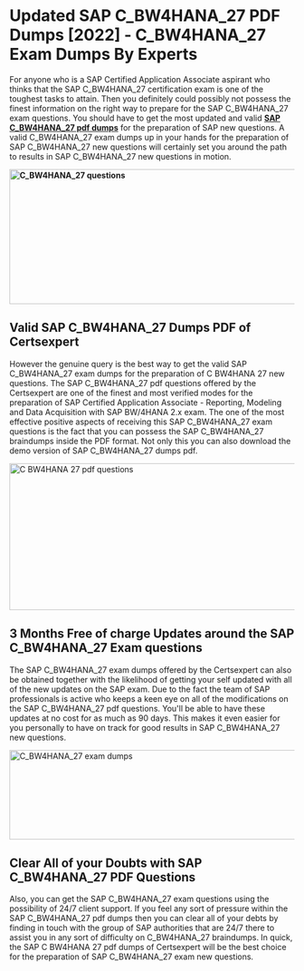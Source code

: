 <h1><strong>Updated SAP C_BW4HANA_27 PDF Dumps [2022] - C_BW4HANA_27 Exam Dumps By Experts&nbsp;</strong></h1>
<p><span style="font-weight: 400;">For anyone who is a SAP Certified Application Associate aspirant who thinks that the SAP C_BW4HANA_27 certification exam is one of the toughest tasks to attain. Then you definitely could possibly not possess the finest information on the right way to prepare for the SAP C_BW4HANA_27 exam questions. You should have to get the most updated and valid <strong><a href="https://www.certsexpert.com/C_BW4HANA_27-pdf-questions.html">SAP C_BW4HANA_27 pdf dumps</a></strong> for the preparation of SAP new questions. A valid  C_BW4HANA_27 exam dumps up in your hands for the preparation of SAP C_BW4HANA_27 new questions will certainly set you around the path to results in SAP C_BW4HANA_27 new questions in motion.</span></p>
<p><span style="font-weight: 400;"><strong><img style="display: block; margin-left: auto; margin-right: auto;" src="https://i.ibb.co/QXh983F/73475278-2429792180625311-4586132736837681152-n.jpg" alt="C_BW4HANA_27 questions" width="632" height="238" /></strong></span></p>
<h2><strong>Valid SAP C_BW4HANA_27 Dumps PDF of Certsexpert</strong></h2>
<p><span style="font-weight: 400;">However the genuine query is the best way to get the valid SAP C_BW4HANA_27 exam dumps for the preparation of C BW4HANA 27 new questions. The SAP C_BW4HANA_27 pdf questions offered by the Certsexpert are one of the finest and most verified modes for the preparation of SAP Certified Application Associate - Reporting, Modeling and Data Acquisition with SAP BW/4HANA 2.x exam. The one of the most effective positive aspects of receiving this SAP C_BW4HANA_27 exam questions is the fact that you can possess the SAP C_BW4HANA_27 braindumps inside the PDF format. Not only this you can also download the demo version of SAP C_BW4HANA_27 dumps pdf.</span></p>
<p><span style="font-weight: 400;"><img style="display: block; margin-left: auto; margin-right: auto;" src="https://i.ibb.co/Jd8hN2L/76714008-3182067705200142-8735104740007870464-n.jpg" alt="C BW4HANA 27 pdf questions" width="701" height="259" /></span></p>
<h2><strong>3 Months Free of charge Updates around the SAP C_BW4HANA_27 Exam questions</strong></h2>
<p><span style="font-weight: 400;">The SAP C_BW4HANA_27 exam dumps offered by the Certsexpert can also be obtained together with the likelihood of getting your self updated with all of the new updates on the SAP exam. Due to the fact the team of SAP professionals is active who keeps a keen eye on all of the modifications on the SAP C_BW4HANA_27 pdf questions. You'll be able to have these updates at no cost for as much as 90 days. This makes it even easier for you personally to have on track for good results in SAP C_BW4HANA_27 new questions.</span></p>
<p><span style="font-weight: 400;"><a href="https://www.certsexpert.com/C_BW4HANA_27-pdf-questions.html"><img style="display: block; margin-left: auto; margin-right: auto;" src="https://i.ibb.co/TMnKrkJ/75398236-424489711531572-5064688549987614720-n.jpg" alt="C_BW4HANA_27 exam dumps" width="714" height="158" /></a></span></p>
<h2><strong>Clear All of your Doubts with SAP C_BW4HANA_27 PDF Questions</strong></h2>
<p>Also, you can get the SAP C_BW4HANA_27 exam questions using the possibility of 24/7 client support. If you feel any sort of pressure within the SAP C_BW4HANA_27 pdf dumps then you can clear all of your debts by finding in touch with the group of SAP authorities that are 24/7 there to assist you in any sort of difficulty on  C_BW4HANA_27 braindumps. In quick, the SAP C BW4HANA 27 pdf dumps of Certsexpert will be the best choice for the preparation of SAP C_BW4HANA_27 exam new questions.</p>
